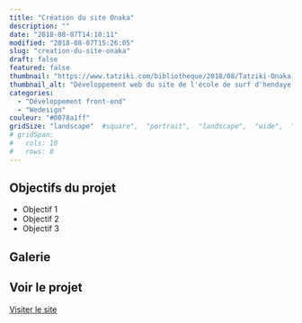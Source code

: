 ```yaml
---
title: "Création du site Onaka"
description: ""
date: "2018-08-07T14:10:11"
modified: "2018-08-07T15:26:05"
slug: "creation-du-site-onaka"
draft: false
featured: false
thumbnail: "https://www.tatziki.com/bibliotheque/2018/08/Tatziki-Onaka-feat.jpg"
thumbnail_alt: "Développement web du site de l'école de surf d'hendaye Onaka "
categories:
  - "Développement front-end"
  - "Wedesign"
couleur: "#0078a1ff"
gridSize: "landscape"  #square",  "portrait",  "landscape",  "wide",  "tall",  "feat",  "mini",
# gridSpan:
#   cols: 10
#   rows: 8
---
```


## Objectifs du projet

<!-- TODO: Ajouter les objectifs depuis ACF -->
- Objectif 1
- Objectif 2
- Objectif 3

## Galerie

<!-- TODO: Ajouter les images du projet -->

## Voir le projet

[Visiter le site](https://www.tatziki.com/creation-du-site-onaka/)
